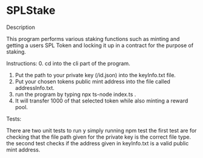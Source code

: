 # SPLStake

Description

This program performs various staking functions such as minting and getting a users SPL Token and locking it up in a contract for the purpose of staking.

Instructions:
0. cd into the cli part of the program.
1. Put the path to your private key (/id.json) into the keyInfo.txt file.
2. Put your chosen tokens public mint address into the file called addressInfo.txt.
3. run the program by typing npx ts-node index.ts .
4.  It will transfer 1000 of that selected token while also minting a reward pool.

Tests:

There are two unit tests to run y simply running npm test
the first test are for checking that the file path given for the private key is the correct file type.
the second test checks if the address given in keyInfo.txt is a valid public mint address.
